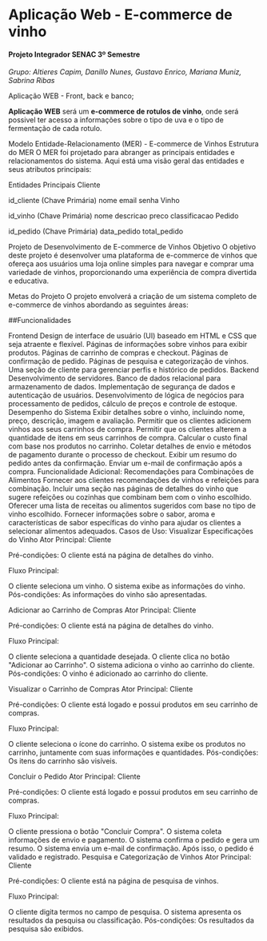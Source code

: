 # Aplicação Web - E-commerce de vinho

<h4>Projeto Integrador SENAC 3º Semestre</h4>

_Grupo: Altieres Capim, Danillo Nunes, Gustavo Enrico, Mariana Muniz, Sabrina Ribas_

Aplicação WEB - Front, back e banco;

**Aplicação WEB** será um **e-commerce de rotulos de vinho**, onde será possivel ter acesso a informações sobre o tipo de uva e o tipo de fermentação de cada rotulo.


Modelo Entidade-Relacionamento (MER) - E-commerce de Vinhos
Estrutura do MER
O MER foi projetado para abranger as principais entidades e relacionamentos do sistema. Aqui está uma visão geral das entidades e seus atributos principais:

Entidades Principais
Cliente

id_cliente (Chave Primária)
nome
email
senha
Vinho

id_vinho (Chave Primária)
nome
descricao
preco
classificacao
Pedido

id_pedido (Chave Primária)
data_pedido
total_pedido

Projeto de Desenvolvimento de E-commerce de Vinhos 
Objetivo 
O objetivo deste projeto é desenvolver uma plataforma de e-commerce de vinhos que ofereça aos usuários uma loja online simples para navegar e comprar uma variedade de vinhos, proporcionando uma experiência de compra divertida e educativa.

Metas do Projeto 
O projeto envolverá a criação de um sistema completo de e-commerce de vinhos abordando as seguintes áreas:

##Funcionalidades

Frontend
Design de interface de usuário (UI) baseado em HTML e CSS que seja atraente e flexível.
Páginas de informações sobre vinhos para exibir produtos.
Páginas de carrinho de compras e checkout.
Páginas de confirmação de pedido.
Páginas de pesquisa e categorização de vinhos.
Uma seção de cliente para gerenciar perfis e histórico de pedidos.
Backend
Desenvolvimento de servidores.
Banco de dados relacional para armazenamento de dados.
Implementação de segurança de dados e autenticação de usuários.
Desenvolvimento de lógica de negócios para processamento de pedidos, cálculo de preços e controle de estoque.
Desempenho do Sistema
Exibir detalhes sobre o vinho, incluindo nome, preço, descrição, imagem e avaliação.
Permitir que os clientes adicionem vinhos aos seus carrinhos de compra.
Permitir que os clientes alterem a quantidade de itens em seus carrinhos de compra.
Calcular o custo final com base nos produtos no carrinho.
Coletar detalhes de envio e métodos de pagamento durante o processo de checkout.
Exibir um resumo do pedido antes da confirmação.
Enviar um e-mail de confirmação após a compra.
Funcionalidade Adicional: Recomendações para Combinações de Alimentos 
Fornecer aos clientes recomendações de vinhos e refeições para combinação.
Incluir uma seção nas páginas de detalhes do vinho que sugere refeições ou cozinhas que combinam bem com o vinho escolhido.
Oferecer uma lista de receitas ou alimentos sugeridos com base no tipo de vinho escolhido.
Fornecer informações sobre o sabor, aroma e características de sabor específicas do vinho para ajudar os clientes a selecionar alimentos adequados.
Casos de Uso: 
Visualizar Especificações do Vinho
Ator Principal: Cliente

Pré-condições: O cliente está na página de detalhes do vinho.

Fluxo Principal:

O cliente seleciona um vinho.
O sistema exibe as informações do vinho.
Pós-condições: As informações do vinho são apresentadas.

Adicionar ao Carrinho de Compras 
Ator Principal: Cliente

Pré-condições: O cliente está na página de detalhes do vinho.

Fluxo Principal:

O cliente seleciona a quantidade desejada.
O cliente clica no botão "Adicionar ao Carrinho".
O sistema adiciona o vinho ao carrinho do cliente.
Pós-condições: O vinho é adicionado ao carrinho do cliente.

Visualizar o Carrinho de Compras 
Ator Principal: Cliente

Pré-condições: O cliente está logado e possui produtos em seu carrinho de compras.

Fluxo Principal:

O cliente seleciona o ícone do carrinho.
O sistema exibe os produtos no carrinho, juntamente com suas informações e quantidades.
Pós-condições: Os itens do carrinho são visíveis.

Concluir o Pedido 
Ator Principal: Cliente

Pré-condições: O cliente está logado e possui produtos em seu carrinho de compras.

Fluxo Principal:

O cliente pressiona o botão "Concluir Compra".
O sistema coleta informações de envio e pagamento.
O sistema confirma o pedido e gera um resumo.
O sistema envia um e-mail de confirmação.
Após isso, o pedido é validado e registrado.
Pesquisa e Categorização de Vinhos 
Ator Principal: Cliente

Pré-condições: O cliente está na página de pesquisa de vinhos.

Fluxo Principal:

O cliente digita termos no campo de pesquisa.
O sistema apresenta os resultados da pesquisa ou classificação.
Pós-condições: Os resultados da pesquisa são exibidos.


